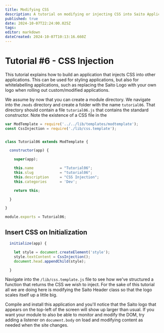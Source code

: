 ```yaml
---
title: Modifying CSS
description: A tutorial on modifying or injecting CSS into Saito Applications
published: true
date: 2024-10-07T22:24:00.025Z
tags: 
editor: markdown
dateCreated: 2024-10-07T10:13:16.660Z
---
```


# Tutorial #6 - CSS Injection

This tutorial explains how to build an application that injects CSS into other applications. This can be used for styling applications, but also for whitelabelling applications, such as replacing the Saito Logo with your own logo when rolling out custom/modified applications.

We assume by now that you can create a module directory. We navigate into the `/mods` directory and create a folder with the name `tutorial06`. That directory should contain a file `tutorial06.js` that contains the standard constructor. Note the existence of a CSS file in the 

```js
var ModTemplate = require('../../lib/templates/modtemplate');
const CssInjection = require('./lib/css.template');


class Tutorial06 extends ModTemplate {

  constructor(app) {

    super(app);

    this.name            = "Tutorial06";
    this.slug            = "tutorial06";
    this.description     = "CSS Injection";
    this.categories      = 'Dev';

    return this;

  }

}

module.exports = Tutorial06;
```

## Insert CSS on Initialization

```js
  initialize(app) {

    let style = document.createElement('style');
    style.textContent = CssInjection();
    document.head.appendChild(style);

  }
```

Navigate into the `/lib/css.template.js` file to see how we've structured a function that returns the CSS we wish to inject. For the sake of this tutorial all we are doing here is modifying the Saito Header class so that the logo scales itself up a little big.

Compile and install this application and you'll notice that the Saito logo that appears on the top-left of the screen will show up larger than usual. If you want your module to also be able to monitor and modify the DOM, try adding a listener on `document.body` on load and modifying content as needed when the site changes.

<!-- this git folder linked below right now is just a copy of tutorial05
	   uncomment when it's updated.

https://github.com/SaitoTech/saito-lite-rust/tree/master/mods/tutorial06
## Reference Materials

- The complete `tutorial06 ` code can be referenced [here](https://github.com/SaitoTech/saito-lite-rust/tree/master/mods/tutorial06).

-->